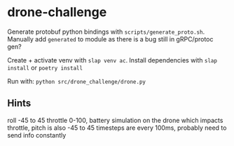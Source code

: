 # drone-challenge

Generate protobuf python bindings with `scripts/generate_proto.sh`. Manually add `generated` to module as there is a bug still in gRPC/protoc gen?

Create + activate venv with `slap venv ac`. Install dependencies with `slap install` or `poetry install`

Run with:
`python src/drone_challenge/drone.py`

## Hints

roll -45 to 45 throttle 0-100, battery simulation on the drone which impacts throttle, pitch is also -45 to 45 timesteps are every 100ms, probably need to send info constantly
